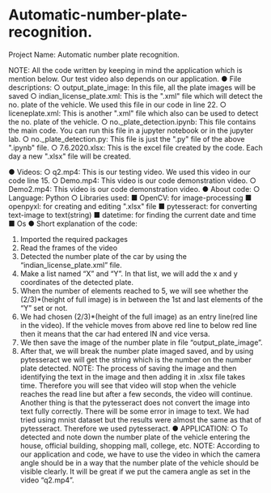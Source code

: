 # Automatic-number-plate-recognition.

Project Name: Automatic number plate recognition.

NOTE: All the code written by keeping in mind the application which is mention below. Our test video also depends on our application.
●       File descriptions:
○       output_plate_image: In this file, all the plate images will be saved
○       indian_license_plate.xml: This is the ".xml" file which will detect the no. plate of the vehicle. We used this file in our code in line 22.
○       liceneplate.xml: This is another ".xml" file which also can be used to detect the no. plate of the vehicle.
○       no._plate_detection.ipynb: This file contains the main code. You can run this file in a jupyter notebook or in the jupyter lab.
○ no._plate_detection.py: This file is just the ".py" file of the above ".ipynb" file. ○ 7.6.2020.xlsx: This is the excel file created by the code. Each day a new ".xlsx"
file will be created.

●       Videos:
○       q2.mp4: This is our testing video. We used this video in our code line 15. ○       Demo.mp4: This video is our code demonstration video.
○       Demo2.mp4: This video is our code demonstration video. ●       About code:
○       Language: Python ○       Libraries used:
■       OpenCV: for image-processing
■       openpyxl: for creating and editing ".xlsx" file
■       pytesseract: for converting text-image to text(string) ■       datetime: for finding the current date and time
■       Os
●       Short explanation of the code:
1.   Imported the required packages
2.   Read the frames of the video
3.   Detected the number plate of the car by using the “indian_license_plate.xml” file.
4.   Make a list named “X” and “Y”. In that list, we will add the x and y coordinates of the detected plate.
5.   When the number of elements reached to 5, we will see whether the (2/3)*(height of full image) is in between the 1st and last elements of the “Y” set or not.
6.   We had chosen (2/3)*(height of the full image) as an entry line(red line in the video). If the vehicle moves from above red line to below red line then it means that the car had entered IN and vice versa.
7.   We then save the image of the number plate in file “output_plate_image”.
8.   After that, we will break the number plate imaged saved, and by using pytesseract we will get the string which is the number on the number plate detected.
NOTE: The process of saving the image and then identifying the text in the image and then adding it in .xlsx file takes time. Therefore you will see that video will stop when the vehicle reaches the read line but after a few seconds, the video will continue. Another thing is that the pytesseract does not convert the image into text fully correctly. There will be some error in image to text. We had tried using mnist dataset but the results were almost the same as that of pytesseract. Therefore we used pytesseract.
●       APPLICATION:
○       To detected and note down the number plate of the vehicle entering the house, official building, shopping mall, college, etc.
NOTE: According to our application and code, we have to use the video in which the camera angle should be in a way that the number plate of the vehicle should be visible clearly. It will be great if we put the camera angle as set in the video “q2.mp4”.
